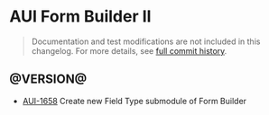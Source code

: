 # AUI Form Builder II

> Documentation and test modifications are not included in this changelog. For more details, see [full commit history](https://github.com/liferay/alloy-ui/commits/master/src/aui-form-builder-II).

## @VERSION@

* [AUI-1658](https://issues.liferay.com/browse/AUI-1658) Create new Field Type submodule of Form Builder
